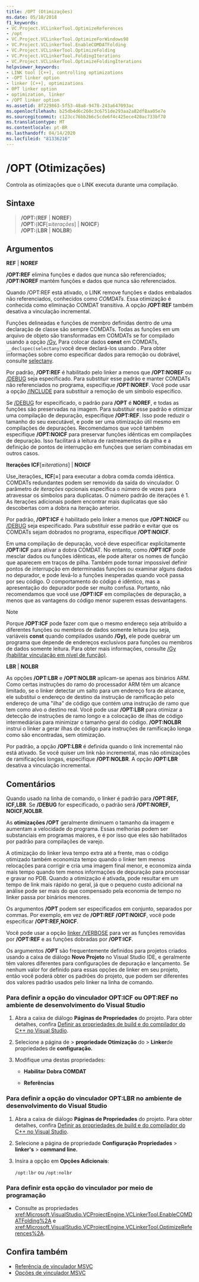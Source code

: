 ```yaml
---
title: /OPT (Otimizações)
ms.date: 05/18/2018
f1_keywords:
- VC.Project.VCLinkerTool.OptimizeReferences
- /opt
- VC.Project.VCLinkerTool.OptimizeForWindows98
- VC.Project.VCLinkerTool.EnableCOMDATFolding
- VC.Project.VCLinkerTool.OptimizeFolding
- VC.Project.VCLinkerTool.FoldingIterations
- VC.Project.VCLinkerTool.OptimizeFoldingIterations
helpviewer_keywords:
- LINK tool [C++], controlling optimizations
- -OPT linker option
- linker [C++], optimizations
- OPT linker option
- optimization, linker
- /OPT linker option
ms.assetid: 8f229863-5f53-48a8-9478-243a647093ac
ms.openlocfilehash: b25db4d6c260c3c6751de293aa2a82df8aa05e7e
ms.sourcegitcommit: c123cc76bb2b6c5cde6f4c425ece420ac733bf70
ms.translationtype: MT
ms.contentlocale: pt-BR
ms.lasthandoff: 04/14/2020
ms.locfileid: "81336216"
---
```

# <a name="opt-optimizations"></a>/OPT (Otimizações)

Controla as otimizações que o LINK executa durante uma compilação.

## <a name="syntax"></a>Sintaxe

> **/OPT:**{**REF** | **NOREF**}<br/>
> **/OPT:**{**ICF**[**=**_iterações_] | **NOICF**}<br/>
> **/OPT:**{**LBR** | **NOLBR**}

## <a name="arguments"></a>Argumentos

**REF** &#124; **NOREF**

**/OPT:REF** elimina funções e dados que nunca são referenciados; **/OPT:NOREF** mantém funções e dados que nunca são referenciados.

Quando /OPT:REF está ativado, o LINK remove funções e dados embalados não referenciados, conhecidos como *COMDATs*. Essa otimização é conhecida como eliminação COMDAT transitiva. A opção **/OPT:REF** também desativa a vinculação incremental.

Funções delineadas e funções de membro definidas dentro de uma declaração de classe são sempre COMDATs. Todas as funções em um arquivo de objeto são transformadas em COMDATs se for compilado usando a opção [/Gy.](gy-enable-function-level-linking.md) Para colocar dados **const** em COMDATs, `__declspec(selectany)`você deve declará-los usando . Para obter informações sobre como especificar dados para remoção ou dobrável, consulte [selectany](../../cpp/selectany.md).

Por padrão, **/OPT:REF** é habilitado pelo linker a menos que **/OPT:NOREF** ou [/DEBUG](debug-generate-debug-info.md) seja especificado. Para substituir esse padrão e manter COMDATs não referenciados no programa, especifique **/OPT:NOREF**. Você pode usar a opção [/INCLUDE](include-force-symbol-references.md) para substituir a remoção de um símbolo específico.

Se [/DEBUG](debug-generate-debug-info.md) for especificado, o padrão para **/OPT** é **NOREF**, e todas as funções são preservadas na imagem. Para substituir esse padrão e otimizar uma compilação de depuração, especifique **/OPT:REF**. Isso pode reduzir o tamanho do seu executável, e pode ser uma otimização útil mesmo em compilações de depurações. Recomendamos que você também especifique **/OPT:NOICF** para preservar funções idênticas em compilações de depuração. Isso facilitará a leitura de rastreamentos da pilha e a definição de pontos de interrupção em funções que seriam combinadas em outros casos.

**Iterações ICF**\[**=**_iterations_] &#124; **NOICF**

Use_iterações_ **ICF**\[**=**] para executar a dobra comda comda idêntica. COMDATs redundantes podem ser removido da saída do vinculador. O parâmetro *de iterações* opcionais especifica o número de vezes para atravessar os símbolos para duplicatas. O número padrão de iterações é 1. As iterações adicionais podem encontrar mais duplicatas que são descobertas com a dobra na iteração anterior.

Por padrão, **/OPT:ICF** é habilitado pelo linker a menos que **/OPT:NOICF** ou [/DEBUG](debug-generate-debug-info.md) seja especificado. Para substituir esse padrão e evitar que os COMDATs sejam dobrados no programa, especifique **/OPT:NOICF**.

Em uma compilação de depuração, você deve especificar explicitamente **/OPT:ICF** para ativar a dobra COMDAT. No entanto, como **/OPT:ICF** pode mesclar dados ou funções idênticas, ele pode alterar os nomes de função que aparecem em traços de pilha. Também pode tornar impossível definir pontos de interrupção em determinadas funções ou examinar alguns dados no depurador, e pode levá-lo a funções inesperadas quando você passa por seu código. O comportamento do código é idêntico, mas a apresentação do depurador pode ser muito confusa. Portanto, não recomendamos que você use **/OPT:ICF** em compilações de depuração, a menos que as vantagens do código menor superem essas desvantagens.

> [!NOTE]
> Porque **/OPT:ICF** pode fazer com que o mesmo endereço seja atribuído a diferentes funções ou membros de dados somente leitura (ou seja, variáveis **const** quando compilados usando **/Gy),** ele pode quebrar um programa que depende de endereços exclusivos para funções ou membros de dados somente leitura. Para obter mais informações, consulte [/Gy (habilitar vinculação em nível de função)](gy-enable-function-level-linking.md).

**LBR** &#124; **NOLBR**

As opções **/OPT:LBR** e **/OPT:NOLBR** aplicam-se apenas aos binários ARM. Como certas instruções do ramo do processador ARM têm um alcance limitado, se o linker detectar um salto para um endereço fora de alcance, ele substitui o endereço de destino da instrução de ramificação pelo endereço de uma "ilha" de código que contém uma instrução de ramo que tem como alvo o destino real. Você pode usar **/OPT:LBR** para otimizar a detecção de instruções de ramo longo e a colocação de ilhas de código intermediárias para minimizar o tamanho geral do código. **/OPT:NOLBR** instrui o linker a gerar ilhas de código para instruções de ramificação longa como são encontradas, sem otimização.

Por padrão, a opção **/OPT:LBR** é definida quando o link incremental não está ativado. Se você quiser um link não incremental, mas não otimizações de ramificações longas, especifique **/OPT:NOLBR**. A opção **/OPT:LBR** desativa a vinculação incremental.

## <a name="remarks"></a>Comentários

Quando usado na linha de comando, o linker é padrão para **/OPT:REF, ICF,LBR**. Se **/DEBUG** for especificado, o padrão será **/OPT:NOREF, NOICF,NOLBR**.

As **otimizações /OPT** geralmente diminuem o tamanho da imagem e aumentam a velocidade do programa. Essas melhorias podem ser substanciais em programas maiores, e é por isso que eles são habilitados por padrão para compilações de varejo.

A otimização do linker leva tempo extra até a frente, mas o código otimizado também economiza tempo quando o linker tem menos relocações para corrigir e cria uma imagem final menor, e economiza ainda mais tempo quando tem menos informações de depuração para processar e gravar no PDB. Quando a otimização é ativada, pode resultar em um tempo de link mais rápido no geral, já que o pequeno custo adicional na análise pode ser mais do que compensado pela economia de tempo no linker passa por binários menores.

Os argumentos **/OPT** podem ser especificados em conjunto, separados por commas. Por exemplo, em vez de **/OPT:REF /OPT:NOICF**, você pode especificar **/OPT:REF,NOICF**.

Você pode usar a opção [linker /VERBOSE](verbose-print-progress-messages.md) para ver as funções removidas por **/OPT:REF** e as funções dobradas por **/OPT:ICF**.

Os argumentos **/OPT** são frequentemente definidos para projetos criados usando a caixa de diálogo **Novo Projeto** no Visual Studio IDE, e geralmente têm valores diferentes para configurações de depuração e lançamento. Se nenhum valor for definido para essas opções de linker em seu projeto, então você poderá obter os padrões do projeto, que podem ser diferentes dos valores padrão usados pelo linker na linha de comando.

### <a name="to-set-the-opticf-or-optref-linker-option-in-the-visual-studio-development-environment"></a>Para definir a opção do vinculador OPT:ICF ou OPT:REF no ambiente de desenvolvimento do Visual Studio

1. Abra a caixa de diálogo **Páginas de Propriedades** do projeto. Para obter detalhes, confira [Definir as propriedades de build e do compilador do C++ no Visual Studio](../working-with-project-properties.md).

1. Selecione a página de > **propriedade Otimização** do > **Linker**de propriedades de **configuração.**

1. Modifique uma destas propriedades:

   - **Habilitar Dobra COMDAT**

   - **Referências**

### <a name="to-set-the-optlbr-linker-option-in-the-visual-studio-development-environment"></a>Para definir a opção do vinculador OPT:LBR no ambiente de desenvolvimento do Visual Studio

1. Abra a caixa de diálogo **Páginas de Propriedades** do projeto. Para obter detalhes, confira [Definir as propriedades de build e do compilador do C++ no Visual Studio](../working-with-project-properties.md).

1. Selecione a página de propriedade **Configuração Propriedades** > **linker's** > **command line.**

1. Insira a opção em **Opções Adicionais**:

   `/opt:lbr` ou `/opt:nolbr`

### <a name="to-set-this-linker-option-programmatically"></a>Para definir esta opção do vinculador por meio de programação

- Consulte as propriedades <xref:Microsoft.VisualStudio.VCProjectEngine.VCLinkerTool.EnableCOMDATFolding%2A> e <xref:Microsoft.VisualStudio.VCProjectEngine.VCLinkerTool.OptimizeReferences%2A>.

## <a name="see-also"></a>Confira também

- [Referência de vinculador MSVC](linking.md)
- [Opções de vinculador MSVC](linker-options.md)
